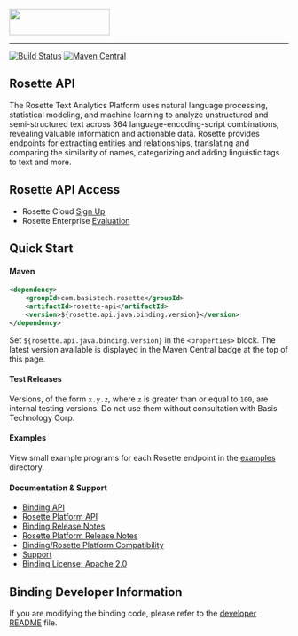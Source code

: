 <a href="https://www.rosette.com"><img src="https://s3.amazonaws.com/styleguide.basistech.com/logos/rosette-logo.png" width="181" height="47" /></a>

---

[![Build Status](https://travis-ci.org/rosette-api/java.svg?branch=master)](https://travis-ci.org/rosette-api/java)
[![Maven Central](https://maven-badges.herokuapp.com/maven-central/com.basistech.rosette/rosette-api/badge.svg)](https://maven-badges.herokuapp.com/maven-central/com.basistech.rosette/rosette-api-java-binding)

## Rosette API
The Rosette Text Analytics Platform uses natural language processing, statistical modeling, and machine learning to
analyze unstructured and semi-structured text across 364 language-encoding-script combinations, revealing valuable
information and actionable data. Rosette provides endpoints for extracting entities and relationships, translating and
comparing the similarity of names, categorizing and adding linguistic tags to text and more.

## Rosette API Access
- Rosette Cloud [Sign Up](https://developer.rosette.com/signup)
- Rosette Enterprise [Evaluation](https://www.rosette.com/product-eval/)

## Quick Start

#### Maven
```xml
<dependency>
    <groupId>com.basistech.rosette</groupId>
    <artifactId>rosette-api</artifactId>
    <version>${rosette.api.java.binding.version}</version>
</dependency>
```

Set `${rosette.api.java.binding.version}` in the `<properties>` block.  The latest version available is displayed
in the Maven Central badge at the top of this page.

#### Test Releases
Versions, of the form `x.y.z`, where `z` is greater than or equal to `100`, are internal testing versions.  Do not use
them without consultation with Basis Technology Corp.

#### Examples
View small example programs for each Rosette endpoint in the
[examples](examples/src/main/java/com/basistech/rosette/examples) directory.

#### Documentation & Support
- [Binding API](https://rosette-api.github.io/java/)
- [Rosette Platform API](https://developer.rosette.com/features-and-functions)
- [Binding Release Notes](https://github.com/rosette-api/java/wiki/Release-Notes)
- [Rosette Platform Release Notes](https://support.rosette.com/hc/en-us/articles/360018354971-Release-Notes)
- [Binding/Rosette Platform Compatibility](https://developer.rosette.com/features-and-functions?java#)
- [Support](https://support.rosette.com)
- [Binding License: Apache 2.0](LICENSE.txt)

## Binding Developer Information
If you are modifying the binding code, please refer to the [developer README](DEVELOPER.md) file.

